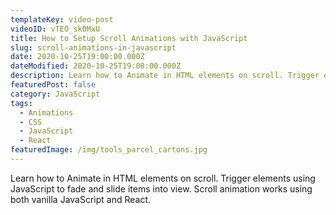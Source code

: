 ```yaml
---
templateKey: video-post
videoID: vTEO_sk0MxU
title: How to Setup Scroll Animations with JavaScript
slug: scroll-animations-in-javascript
date: 2020-10-25T19:00:00.000Z
dateModified: 2020-10-25T19:00:00.000Z
description: Learn how to Animate in HTML elements on scroll. Trigger elements using JavaScript to fade and slide items into view. Scroll animation works using both vanilla JavaScript and React.
featuredPost: false
category: JavaScript
tags:
  - Animations
  - CSS
  - JavaScript
  - React
featuredImage: /img/tools_parcel_cartons.jpg
---
```


Learn how to Animate in HTML elements on scroll. Trigger elements using JavaScript to fade and slide items into view. Scroll animation works using both vanilla JavaScript and React.